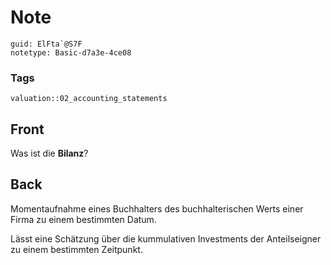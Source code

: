 # Note
```
guid: ElFta`@S7F
notetype: Basic-d7a3e-4ce08
```

### Tags
```
valuation::02_accounting_statements
```

## Front
<p>Was ist die <b>Bilanz</b>?

## Back
<p>Momentaufnahme eines Buchhalters des buchhalterischen Werts
einer Firma zu einem bestimmten Datum.
<p>Lässt eine Schätzung über die kummulativen Investments der
Anteilseigner zu einem bestimmten Zeitpunkt.
